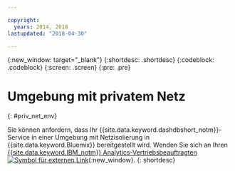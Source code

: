 ```yaml
---

copyright:
  years: 2014, 2018
lastupdated: "2018-04-30"

---
```


<!-- Attribute definitions --> 
{:new_window: target="_blank"}
{:shortdesc: .shortdesc}
{:codeblock: .codeblock}
{:screen: .screen}
{:pre: .pre}

# Umgebung mit privatem Netz
{: #priv_net_env}

Sie können anfordern, dass Ihr {{site.data.keyword.dashdbshort_notm}}-Service in einer Umgebung mit Netzisolierung in {{site.data.keyword.Bluemix}} bereitgestellt wird. Wenden Sie sich an Ihren [{{site.data.keyword.IBM_notm}} Analytics-Vertriebsbeauftragten ![Symbol für externen Link](../../icons/launch-glyph.svg "Symbol für externen Link")](https://www.ibm.com/connect/ibm/us/en/?lnk=fcw){:new_window}.
{: shortdesc}
